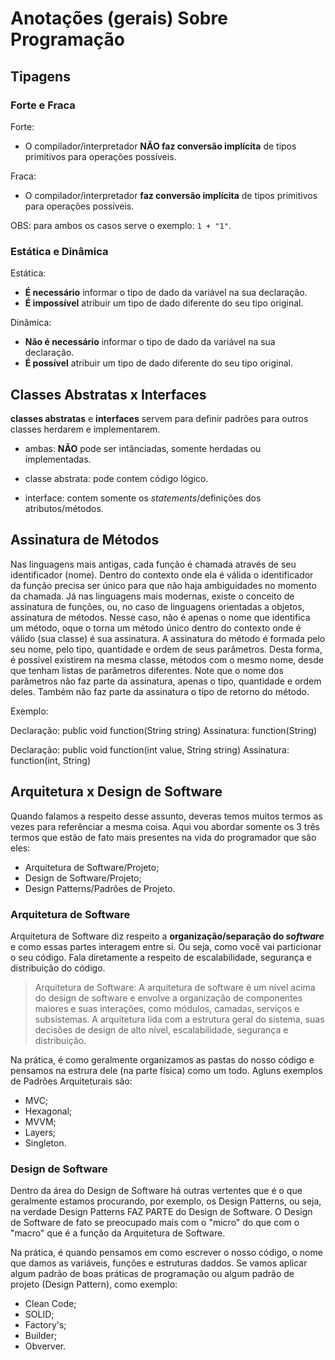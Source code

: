 # Anotações (gerais) Sobre Programação

## Tipagens

### Forte e Fraca

Forte:

- O compilador/interpretador **NÃO faz conversão implícita** de tipos primitivos para operações possíveis.

Fraca:

- O compilador/interpretador **faz conversão implícita** de tipos primitivos para operações possíveis.

OBS: para ambos os casos serve o exemplo: `1 + "1"`.

### Estática e Dinâmica

Estática:

- **É necessário** informar o tipo de dado da variável na sua declaração.
- **É impossível** atribuir um tipo de dado diferente do seu tipo original.

Dinâmica:

- **Não é necessário** informar o tipo de dado da variável na sua declaração.
- **É possível** atribuir um tipo de dado diferente do seu tipo original.

## Classes Abstratas x Interfaces

**classes abstratas** e **interfaces** servem para definir padrões para outros classes herdarem e implementarem.

- ambas: **NÃO** pode ser intânciadas, somente herdadas ou implementadas.

- classe abstrata: pode contem código lógico.

- interface: contem somente os _statements_/definições dos atributos/métodos.

## Assinatura de Métodos

Nas linguagens mais antigas, cada função é chamada através de seu identificador (nome). Dentro do contexto onde ela é válida o identificador da função precisa ser único para que não haja ambiguidades no momento da chamada. Já nas linguagens mais modernas, existe o conceito de assinatura de funções, ou, no caso de linguagens orientadas a objetos, assinatura de métodos. Nesse caso, não é apenas o nome que identifica um método, oque o torna um método único dentro do contexto onde é válido (sua classe) é sua assinatura. A assinatura do método é formada pelo seu nome, pelo tipo, quantidade e ordem de seus parâmetros. Desta forma, é possível existirem na mesma classe, métodos com o mesmo nome, desde que tenham listas de parâmetros diferentes. Note que o nome dos parâmetros não faz parte da assinatura, apenas o tipo, quantidade e ordem deles. Também não faz parte da assinatura o tipo de retorno do método.

Exemplo:

Declaração: public void function(String string)
Assinatura: function(String)

Declaração: public void function(int value, String string)
Assinatura: function(int, String)

## Arquitetura x Design de Software

Quando falamos a respeito desse assunto, deveras temos muitos termos as vezes para referênciar a mesma coisa. Aqui vou abordar somente os 3 três termos que estão de fato mais presentes na vida do programador que são eles:

- Arquitetura de Software/Projeto;
- Design de Software/Projeto;
- Design Patterns/Padrões de Projeto.

### Arquitetura de Software

Arquitetura de Software diz respeito a **organização/separação do _software_** e como essas partes interagem entre si. Ou seja, como você vai particionar o seu código. Fala diretamente a respeito de escalabilidade, segurança e distribuição do código.

> Arquitetura de Software: A arquitetura de software é um nível acima do design de software e envolve a organização de componentes maiores e suas interações, como módulos, camadas, serviços e subsistemas. A arquitetura lida com a estrutura geral do sistema, suas decisões de design de alto nível, escalabilidade, segurança e distribuição.

Na prática, é como geralmente organizamos as pastas do nosso código e pensamos na estrura dele (na parte física) como um todo. Agluns exemplos de Padrões Arquiteturais são:

- MVC;
- Hexagonal;
- MVVM;
- Layers;
- Singleton.

### Design de Software

Dentro da área do Design de Software há outras vertentes que é o que geralmente estamos procurando, por exemplo, os Design Patterns, ou seja, na verdade Design Patterns FAZ PARTE do Design de Software. O Design de Software de fato se preocupado mais com o "micro" do que com o "macro" que é a função da Arquitetura de Software.

Na prática, é quando pensamos em como escrever o nosso código, o nome que damos as variáveis, funções e estruturas daddos. Se vamos aplicar algum padrão de boas práticas de programação ou algum padrão de projeto (Design Pattern), como exemplo:

- Clean Code;
- SOLID;
- Factory's;
- Builder;
- Obverver.
